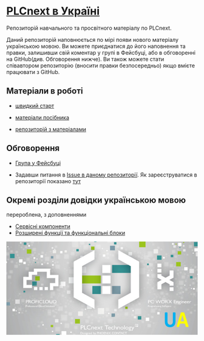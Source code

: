 # [PLCnext в Україні](https://pupenasan.github.io/plcnext/)
Репозиторій навчального та просвітного матеріалу по PLCnext.

Даний репозиторій наповнюється по мірі появи нового матеріалу українською мовою. Ви можете приєднатися до його наповнення та правки, залишивши свій коментар у групі в Фейсбуці, або в обговоренні на GitHub(див. Обговорення нижче). Ви також можете стати співавтором репозиторію (вносити правки безпосередньо) якщо вмієте працювати з GitHub.

## Матеріали в роботі

- [швидкий старт](faststart.md)

- [матеріали посібника](book/README.md)

- [репозиторій з матеріалами](https://github.com/pupenasan/plcnext)

## Обговорення

- [Група у Фейсбуці](https://www.facebook.com/groups/plcnextua)

- Задавши питання в [Issue в даному репозиторії](https://github.com/pupenasan/plcnext/issues). Як зареєструватися в репозиторії показано [тут](https://pupenasan.github.io/Git4All/events/workshop1.html)   

## Окремі розділи довідки українською мовою

перероблена, з доповненнями

- [Сервісні компоненти](service_components/README.md) 
- [Розширені функції та функціональні блоки](extended/README.md)

![](img.png)
